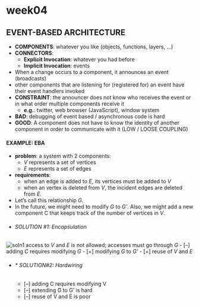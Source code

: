 # **week04**

## EVENT-BASED ARCHITECTURE
- **COMPONENTS**: whatever you like (objects, functions, layers, …)
- **CONNECTORS**: 
    - **Explicit Invocation**: whatever you had before 
    - **Implicit Invocation**: events
-  When a change occurs to a component, it  announces an event (broadcasts)
- other components that are listening for (registered for) an event have their event handlers invoked
- **CONSTRAINT**: the announcer does not know who receives the event or in what order multiple components receive it
    - **e.g.**: twitter, web browser (JavaScript), window system
- **BAD**: debugging of event based / asynchronous code is hard
- **GOOD**: A component does not have to know the identity of another component in order to communicate with it (LOW / LOOSE COUPLING)
 
#### EXAMPLE: EBA
- **problem**: a system  with 2 components:
    - *V*  represents a set of vertices
    - *E*  represents a set of edges 
- **requirements**: 
    - when an edge is added to *E*, its vertices must be added to *V*
    - when an vertex is deleted from *V*, the incident edges are deleted from *E*.
- Let’s call this relationship *G*.
- In the future, we might need to modify *G* to *G’*. Also, we might add a new component C that keeps track of the number of vertices in *V*.
- ###### SOLUTION #1: Encapsulation
![soln1](img/[COEN174]week4a-diagram1.png)
access to *V* and *E* is not allowed; accesses  must go through *G*
    - [–] adding *C* requires modifying *G*
    - [+] modifying *G* to *G’* 
    - [+] reuse of *V* and *E*
- ###### * SOLUTION#2: Hardwiring
    - [–] adding C requires modifying V
    - [–] extending G to G’ is hard
    - [–] reuse of V and E is poor